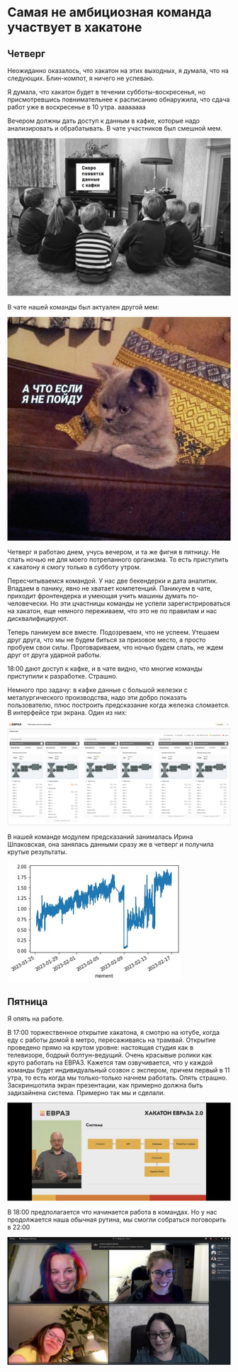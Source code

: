 # Самая не амбициозная команда участвует в хакатоне

## Четверг

Неожиданно оказалось, что хакатон на этих выходных, я думала, что на следующих. Блин-компот, я ничего не успеваю.

Я думала, что хакатон будет в течении субботы-воскресенья, но присмотревшись повнимательнее к расписанию обнаружила, что сдача работ уже в воскресенье в 10 утра. аааааааа

Вечером должны  дать доступ к данным в кафке, которые надо анализировать и обрабатывать. В чате участников был смешной мем.

![photo_2023-02-19_09-21-25.jpg](img/photo_2023-02-19_09-21-25.jpg)

В чате нашей команды был актуален другой мем:

![photo_2023-02-19_09-22-20.jpg](img/photo_2023-02-19_09-22-20.jpg)

Четверг я работаю днем, учусь вечером, и та же фигня в пятницу. Не спать ночью не для моего потрепанного организма. То есть приступить к хакатону я смогу только в субботу утром.

Пересчитываемся командой. У нас две бекендерки и дата аналитик. Впадаем в панику, явно не хватает компетенций. Паникуем в чате, приходит фронтендерка и умеющая учить машины думать по-человечески. Но эти цчастницы команды не успели зарегистрироваться на хакатон, еще немного переживаем, что это не по правилам и нас дисквалифицируют.

Теперь паникуем все вместе. Подозреваем, что не успеем. Утешаем друг друга, что мы не будем биться за призовое место, а просто пробуем свои силы. Проговариваем, что ночью будем спать, не ждем друг от друга ударной работы.

18:00 дают доступ к кафке, и в чате видно, что многие команды приступили к разработке. Страшно.

Немного про задачу: в кафке  данные с большой железки с металургического производства, надо эти добро показать пользователю, плюс построить предсказание когда железка сломается. В интерфейсе три экрана. Один из них:

![1.png](img/1.png)

В нашей команде модулем предсказаний занималась Ирина Шпаковская, она занялась данными сразу же в четверг и получила крутые  результаты.

![photo_2023-02-19_09-42-21.jpg](img/photo_2023-02-19_09-42-21.jpg)

## Пятница

Я опять на работе.

В 17:00 торжественное открытие хакатона, я смотрю на ютубе, когда еду с работы домой в метро, пересаживаясь на трамвай. Открытие проведено прямо на крутом уровне: настоящая студия как в телевизоре, бодрый болтун-ведущий. Очень красывые ролики как круто работать на ЕВРАЗ. Кажется там озвучивается, что у каждой команды будет индивидуальный созвон с экспером, причем первый в 11 утра, то есть когда мы только-только начнем работать. Опять страшно. Заскриншотила экран презентации, как примерно должна быть задизайнена система. Примерно так мы и сделали.

![photo_2023-02-19_10-50-12.jpg](img/photo_2023-02-19_10-50-12.jpg)

В 18:00 предполагается что начинается работа в командах. Но у нас продолжается наша обычная рутина, мы смогли собраться поговорить в 22:00

![photo_2023-02-17_22-25-20.jpg](img/photo_2023-02-17_22-25-20.jpg)